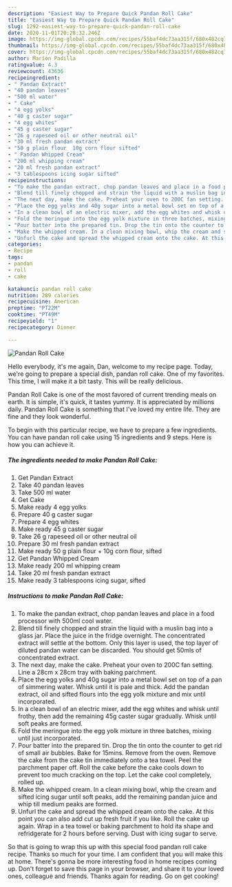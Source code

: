 ```yaml
---
description: "Easiest Way to Prepare Quick Pandan Roll Cake"
title: "Easiest Way to Prepare Quick Pandan Roll Cake"
slug: 1292-easiest-way-to-prepare-quick-pandan-roll-cake
date: 2020-11-01T20:28:32.246Z
image: https://img-global.cpcdn.com/recipes/55baf4dc73aa315f/680x482cq70/pandan-roll-cake-recipe-main-photo.jpg
thumbnail: https://img-global.cpcdn.com/recipes/55baf4dc73aa315f/680x482cq70/pandan-roll-cake-recipe-main-photo.jpg
cover: https://img-global.cpcdn.com/recipes/55baf4dc73aa315f/680x482cq70/pandan-roll-cake-recipe-main-photo.jpg
author: Marion Padilla
ratingvalue: 4.3
reviewcount: 43636
recipeingredient:
- " Pandan Extract"
- "40 pandan leaves"
- "500 ml water"
- " Cake"
- "4 egg yolks"
- "40 g caster sugar"
- "4 egg whites"
- "45 g caster sugar"
- "26 g rapeseed oil or other neutral oil"
- "30 ml fresh pandan extract"
- "50 g plain flour  10g corn flour sifted"
- " Pandan Whipped Cream"
- "200 ml whipping cream"
- "20 ml fresh pandan extract"
- "3 tablespoons icing sugar sifted"
recipeinstructions:
- "To make the pandan extract, chop pandan leaves and place in a food processor with 500ml cool water."
- "Blend till finely chopped and strain the liquid with a muslin bag into a glass jar. Place the juice in the fridge overnight. The concentrated extract will settle at the bottom. Only this layer is used, the top layer of diluted pandan water can be discarded. You should get 50mls of concentrated extract."
- "The next day, make the cake. Preheat your oven to 200C fan setting. Line a 28cm x 28cm tray with baking parchment."
- "Place the egg yolks and 40g sugar into a metal bowl set on top of a pan of simmering water. Whisk until it is pale and thick. Add the pandan extract, oil and sifted flours into the egg yolk mixture and mix until incorporated."
- "In a clean bowl of an electric mixer, add the egg whites and whisk until frothy, then add the remaining 45g caster sugar gradually. Whisk until soft peaks are formed."
- "Fold the meringue into the egg yolk mixture in three batches, mixing until just incorporated."
- "Pour batter into the prepared tin. Drop the tin onto the counter to get rid of small air bubbles. Bake for 15mins. Remove from the oven. Remove the cake from the cake tin immediately onto a tea towel. Peel the parchment paper off. Roll the cake before the cake cools down to prevent too much cracking on the top. Let the cake cool completely, rolled up."
- "Make the whipped cream. In a clean mixing bowl, whip the cream and sifted icing sugar until soft peaks, add the remaining pandan juice and whip till medium peaks are formed."
- "Unfurl the cake and spread the whipped cream onto the cake. At this point you can also add cut up fresh fruit if you like. Roll the cake up again. Wrap in a tea towel or baking parchment to hold ita shape and refridgerate for 2 hours before serving. Dust with icing sugar to serve."
categories:
- Recipe
tags:
- pandan
- roll
- cake

katakunci: pandan roll cake 
nutrition: 289 calories
recipecuisine: American
preptime: "PT22M"
cooktime: "PT49M"
recipeyield: "1"
recipecategory: Dinner

---
```



![Pandan Roll Cake](https://img-global.cpcdn.com/recipes/55baf4dc73aa315f/680x482cq70/pandan-roll-cake-recipe-main-photo.jpg)

Hello everybody, it's me again, Dan, welcome to my recipe page. Today, we're going to prepare a special dish, pandan roll cake. One of my favorites. This time, I will make it a bit tasty. This will be really delicious.



Pandan Roll Cake is one of the most favored of current trending meals on earth. It is simple, it's quick, it tastes yummy. It is appreciated by millions daily. Pandan Roll Cake is something that I've loved my entire life. They are fine and they look wonderful.


To begin with this particular recipe, we have to prepare a few ingredients. You can have pandan roll cake using 15 ingredients and 9 steps. Here is how you can achieve it.

<!--inarticleads1-->

##### The ingredients needed to make Pandan Roll Cake:

1. Get  Pandan Extract
1. Take 40 pandan leaves
1. Take 500 ml water
1. Get  Cake
1. Make ready 4 egg yolks
1. Prepare 40 g caster sugar
1. Prepare 4 egg whites
1. Make ready 45 g caster sugar
1. Take 26 g rapeseed oil or other neutral oil
1. Prepare 30 ml fresh pandan extract
1. Make ready 50 g plain flour + 10g corn flour, sifted
1. Get  Pandan Whipped Cream
1. Make ready 200 ml whipping cream
1. Take 20 ml fresh pandan extract
1. Make ready 3 tablespoons icing sugar, sifted




<!--inarticleads2-->

##### Instructions to make Pandan Roll Cake:

1. To make the pandan extract, chop pandan leaves and place in a food processor with 500ml cool water.
1. Blend till finely chopped and strain the liquid with a muslin bag into a glass jar. Place the juice in the fridge overnight. The concentrated extract will settle at the bottom. Only this layer is used, the top layer of diluted pandan water can be discarded. You should get 50mls of concentrated extract.
1. The next day, make the cake. Preheat your oven to 200C fan setting. Line a 28cm x 28cm tray with baking parchment.
1. Place the egg yolks and 40g sugar into a metal bowl set on top of a pan of simmering water. Whisk until it is pale and thick. Add the pandan extract, oil and sifted flours into the egg yolk mixture and mix until incorporated.
1. In a clean bowl of an electric mixer, add the egg whites and whisk until frothy, then add the remaining 45g caster sugar gradually. Whisk until soft peaks are formed.
1. Fold the meringue into the egg yolk mixture in three batches, mixing until just incorporated.
1. Pour batter into the prepared tin. Drop the tin onto the counter to get rid of small air bubbles. Bake for 15mins. Remove from the oven. Remove the cake from the cake tin immediately onto a tea towel. Peel the parchment paper off. Roll the cake before the cake cools down to prevent too much cracking on the top. Let the cake cool completely, rolled up.
1. Make the whipped cream. In a clean mixing bowl, whip the cream and sifted icing sugar until soft peaks, add the remaining pandan juice and whip till medium peaks are formed.
1. Unfurl the cake and spread the whipped cream onto the cake. At this point you can also add cut up fresh fruit if you like. Roll the cake up again. Wrap in a tea towel or baking parchment to hold ita shape and refridgerate for 2 hours before serving. Dust with icing sugar to serve.




So that is going to wrap this up with this special food pandan roll cake recipe. Thanks so much for your time. I am confident that you will make this at home. There's gonna be more interesting food in home recipes coming up. Don't forget to save this page in your browser, and share it to your loved ones, colleague and friends. Thanks again for reading. Go on get cooking!
